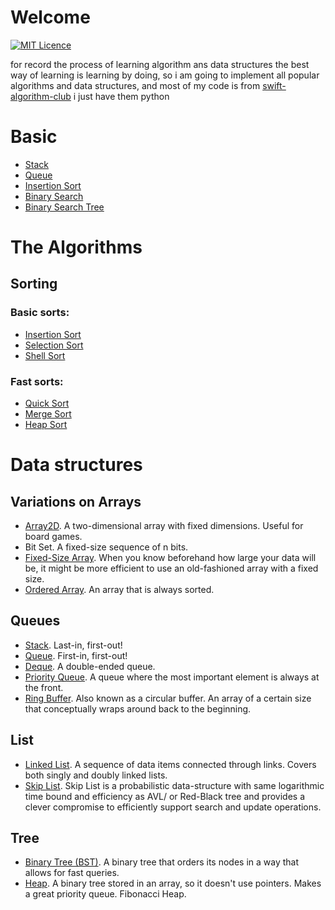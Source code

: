 # Welcome

[![MIT Licence](https://badges.frapsoft.com/os/mit/mit-125x28.png?v=103)](https://opensource.org/licenses/mit-license.php) 

for record the process of learning algorithm ans data structures
the best way of learning is learning by doing, so i am going to implement all popular algorithms and data structures, and most of my code is from [swift-algorithm-club](https://github.com/raywenderlich/swift-algorithm-club) i just have them python

# Basic
* [Stack](./Queues/Stack.py)
* [Queue](./Queues/Queue.py)
* [Insertion Sort](./sorting/Insertion_Sort.py)
* [Binary Search](./search/Binary_Search.py)
* [Binary Search Tree](./tree/Binary_Search_Tree.py)

# The Algorithms

## Sorting 

### Basic sorts:
* [Insertion Sort](./sorting/Insertion_Sort.py)
* [Selection Sort](./sorting/Selection_Sort.py)
* [Shell Sort](./sorting/Shell_Sort.py)

### Fast sorts:
* [Quick Sort](./sorting/Quick_Sort.py)
* [Merge Sort](./sorting/Merge_Sort.py)
* [Heap Sort](./sorting/Heap_Sort.py)

# Data structures

## Variations on Arrays
* [Array2D](./array/Array_2D.py). A two-dimensional array with fixed dimensions. Useful for board games.
* Bit Set. A fixed-size sequence of n bits.
* [Fixed-Size Array](./array/Fixed_Size_Array.py). When you know beforehand how large your data will be, it might be more efficient to use an old-fashioned array with a fixed size.
* [Ordered Array](./array/Ordered_Array.py). An array that is always sorted.

## Queues
 
* [Stack](./Queues/Stack.py). Last-in, first-out!
* [Queue](./Queues/Queue.py). First-in, first-out!
* [Deque](./Queues/Deque.py). A double-ended queue.
* [Priority Queue](./Queues/Priority_Queue.py). A queue where the most important element is always at the front.
* [Ring Buffer](./Queues/Ring_buffer.py). Also known as a circular buffer. An array of a certain size that conceptually wraps around back to the beginning.

## List 
* [Linked List](./list/Link_List.py). A sequence of data items connected through links. Covers both singly and doubly linked lists.
* [Skip List](./list/Skip_List.py). Skip List is a probabilistic data-structure with same logarithmic time bound and efficiency as AVL/ or Red-Black tree and provides a clever compromise to efficiently support search and update operations.


## Tree
* [Binary Tree (BST)](./tree/Binary_Search_Tree.py).  A binary tree that orders its nodes in a way that allows for fast queries.
* [Heap](./tree/Heap.py). A binary tree stored in an array, so it doesn't use pointers. Makes a great priority queue.
Fibonacci Heap. 
